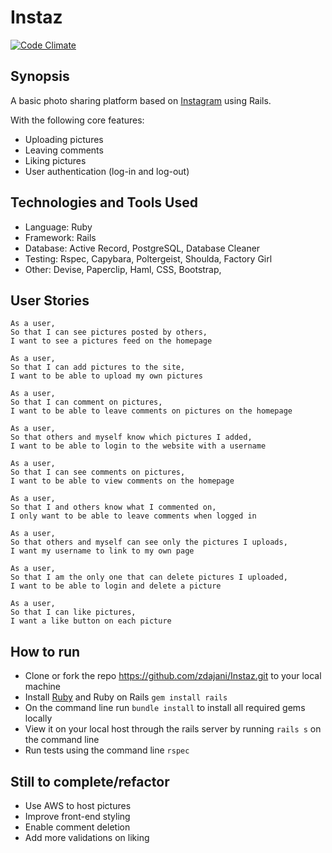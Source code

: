 Instaz
=======================
[![Code Climate](https://codeclimate.com/github/zdajani/Instaz/badges/gpa.svg)](https://codeclimate.com/github/zdajani/Instaz)
## Synopsis

A basic photo sharing platform based on [Instagram](https://instagram.com/) using Rails. 

With the following core features: 

- Uploading pictures 
- Leaving comments
- Liking pictures
- User authentication (log-in and log-out)

## Technologies and Tools Used

- Language: Ruby
- Framework: Rails
- Database: Active Record, PostgreSQL, Database Cleaner
- Testing: Rspec, Capybara, Poltergeist, Shoulda, Factory Girl
- Other: Devise, Paperclip, Haml, CSS, Bootstrap, 

## User Stories

```
As a user,
So that I can see pictures posted by others,
I want to see a pictures feed on the homepage

As a user,
So that I can add pictures to the site,
I want to be able to upload my own pictures

As a user,
So that I can comment on pictures,
I want to be able to leave comments on pictures on the homepage 

As a user,
So that others and myself know which pictures I added,
I want to be able to login to the website with a username

As a user,
So that I can see comments on pictures,
I want to be able to view comments on the homepage

As a user,
So that I and others know what I commented on,
I only want to be able to leave comments when logged in

As a user,
So that others and myself can see only the pictures I uploads, 
I want my username to link to my own page

As a user,
So that I am the only one that can delete pictures I uploaded,
I want to be able to login and delete a picture 
      
As a user,
So that I can like pictures,
I want a like button on each picture
```

## How to run

- Clone or fork the repo <https://github.com/zdajani/Instaz.git> to your local machine
- Install [Ruby](https://www.ruby-lang.org/en/documentation/installation/) and Ruby on Rails `gem install rails`  
- On the command line run `bundle install` to install all required gems locally
- View it on your local host through the rails server by running `rails s` on the command line
- Run tests using the command line `rspec`


## Still to complete/refactor

- Use AWS to host pictures
- Improve front-end styling
- Enable comment deletion
- Add more validations on liking

